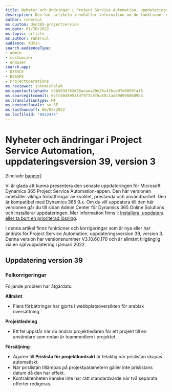 ```yaml
---
title: Nyheter och ändringar i Project Service Automation, uppdateringsversion 39, version 3
description: Den här artikeln innehåller information om de funktioner och korrigeringar som är tillgängliga i Microsoft Dynamics 365 Project Service Automation uppdateringsutgåva 39, V3.
author: ruhercul
ms.custom: dyn365-projectservice
ms.date: 01/20/2022
ms.topic: article
ms.author: ruhercul
audience: Admin
search.audienceType:
- admin
- customizer
- enduser
search.app:
- D365CE
- D365PS
- ProjectOperations
ms.reviewer: johnmichalak
ms.openlocfilehash: d5b5938762d98acaead9e26c47bce07e0059faf6
ms.sourcegitcommit: 6cfc50d89528df977a8f6a55c1ad39d99800d9b4
ms.translationtype: HT
ms.contentlocale: sv-SE
ms.lasthandoff: 06/03/2022
ms.locfileid: "8922474"
---
```

# <a name="whats-new-or-changed-in-project-service-automation-update-release-39-v3"></a>Nyheter och ändringar i Project Service Automation, uppdateringsversion 39, version 3

[!include [banner](../includes/psa-now-project-operations.md)]

Vi är glada att kunna presentera den senaste uppdateringen för Microsoft Dynamics 365 Project Service Automation-appen. Den här versionen innehåller viktiga förbättringar av kvalitet, prestanda och användbarhet. Den är kompatibel med Dynamics 365 9.x. Om du vill uppdatera till den här versionen går du till sidan Admin Center för Dynamics 365 Online Solutions och installerar uppdateringen. Mer information finns i: [Installera, uppdatera eller ta bort en prioriterad lösning](/power-platform/admin/install-remove-preferred-solution).

I denna artikel finns funktioner och korrigeringar som är nya eller har ändrats för Project Service Automation, uppdateringsversion 39, version 3. Denna version har versionsnummer V3.10.60.170 och är allmänt tillgänglig via en självuppdatering i januari 2022.

## <a name="update-release-39"></a>Uppdatering version 39

### <a name="bug-fixes"></a>Felkorrigeringar

Följande problem har åtgärdats.

**Allmänt**

- Flera förbättringar har gjorts i webbplatsöversikten för arabisk översättning.

**Projektledning**

- Ett fel uppstår när du ändrar projektledaren för ett projekt till en användare som redan är teammedlem i projektet.

**Försäljning**

- Ägaren till **Prislista för projektkontrakt** är felaktig när prislistan skapas automatiskt. 
- När prislistan tillämpas på projektparametern gäller inte prislistans datum då den har effekt.
- Kontraktenheten kanske inte har rätt standardvärde när två separata offerter redigeras.
